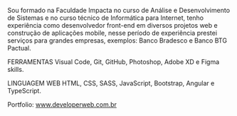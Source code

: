 <!--
**jhonatanfo/jhonatanfo** is a ✨ _special_ ✨ repository because its `README.md` (this file) appears on your GitHub profile.

Here are some ideas to get you started:

- 🔭 I’m currently working on ...
- 🌱 I’m currently learning ...
- 👯 I’m looking to collaborate on ...
- 🤔 I’m looking for help with ...
- 💬 Ask me about ...
- 📫 How to reach me: ...
- 😄 Pronouns: ...
- ⚡ Fun fact: ...
-->

Sou formado na Faculdade Impacta no curso de Análise e Desenvolvimento de Sistemas e no curso técnico de Informática para Internet, tenho experiência como desenvolvedor front-end em diversos projetos web e construção de aplicações mobile, nesse período de experiência prestei serviços para grandes empresas, exemplos: Banco Bradesco e Banco BTG Pactual. 

FERRAMENTAS
Visual Code, Git, GitHub, Photoshop, Adobe XD e Figma skills.

LINGUAGEM WEB
HTML, CSS, SASS, JavaScript, Bootstrap, Angular e TypeScript.

Portfolio: www.developerweb.com.br
